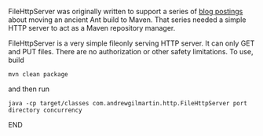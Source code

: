 FileHttpServer was originally written to support a series of [blog postings](https://www.calliopesounds.com/2019/12/a-maven-repository-manager.html) about 
moving an ancient Ant build to Maven. That series needed a simple HTTP server to 
act as a Maven repository manager.

FileHttpServer is a very simple fileonly serving HTTP server. It can only GET 
and PUT files. There are no authorization or other safety limitations. To use,
build 

    mvn clean package

and then run

    java -cp target/classes com.andrewgilmartin.http.FileHttpServer port directory concurrency

END